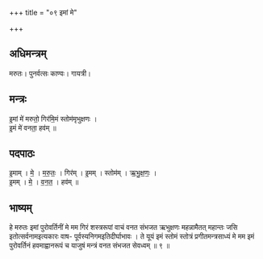 +++
title = "०९ इमां मे"

+++
## अधिमन्त्रम्
मरुतः। पुनर्वत्सः काण्वः। गायत्री।

## मन्त्रः
इ॒मां मे॑ मरुतो॒ गिर॑मि॒मं स्तोम॑मृभुक्षणः ।  
इ॒मं मे॑ वनता॒ हव॑म् ॥

## पदपाठः
इ॒माम् । मे॒ । म॒रु॒तः॒ । गिर॑म् । इ॒मम् । स्तोम॑म् । ऋ॒भु॒क्ष॒णः॒ ।  
इ॒मम् । मे॒ । व॒न॒त॒ । हव॑म् ॥

## भाष्यम्
हे मरुतः इमां पुरोवर्तिनीं मे मम गिरं शस्त्ररूपां वाचं वनत संभजत ऋभुक्षणः महन्नामैतत् महान्तः जसि इतोत्सर्वनामइत्यकारः वाष- पूर्वस्यनिगमइतिदीर्घाभावः । ते यूयं इमं स्तोमं स्तोत्रं प्रगीतमन्त्रसाध्यं मे मम इमं पुरोवर्तिनं हवमाह्वानरूपं च याजुषं मन्त्रं वनत संभजत सेवध्वम् ॥ ९ ॥